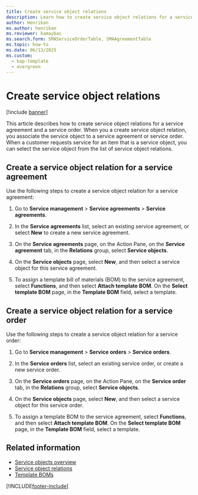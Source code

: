 ```yaml
---
title: Create service object relations   
description: Learn how to create service object relations for a service agreement and a service order, including a step-by-step process.
author: Henrikan
ms.author: henrikan
ms.reviewer: kamaybac
ms.search.form: SMAServiceOrderTable, SMAAgreementTable
ms.topic: how-to
ms.date: 06/13/2025
ms.custom: 
  - bap-template
  - evergreen
---
```


# Create service object relations

[!include [banner](../includes/banner.md)]

This article describes how to create service object relations for a service agreement and a service order. When you a create service object relation, you associate the service object to a service agreement or service order. When a customer requests service for an item that is a service object, you can select the service object from the list of service object relations.

## Create a service object relation for a service agreement

Use the following steps to create a service object relation for a service agreement:

1. Go to **Service management** \> **Service agreements** \> **Service agreements**.

2. In the **Service agreements** list, select an existing service agreement, or select **New** to create a new service agreement.

3. On the **Service agreements** page, on the Action Pane, on the **Service agreement** tab, in the **Relations** group, select **Service objects**.

4. On the **Service objects** page, select **New**, and then select a service object for this service agreement.

5. To assign a template bill of materials (BOM) to the service agreement, select **Functions**, and then select **Attach template BOM**. On the **Select template BOM** page, in the **Template BOM** field, select a template.

## Create a service object relation for a service order

Use the following steps to create a service object relation for a service order:

1. Go to **Service management** \> **Service orders** \> **Service orders**.

2. In the **Service orders** list, select an existing service order, or create a new service order.

3. On the **Service orders** page, on the Action Pane, on the **Service order** tab, in the **Relations** group, select **Service objects**.

4. On the **Service objects** page, select **New**, and then select a service object for this service order.

5. To assign a template BOM to the service agreement, select **Functions**, and then select **Attach template BOM**. On the **Select template BOM** page, in the **Template BOM** field, select a template.

## Related information

- [Service objects overview](service-objects.md)
- [Service object relations](service-object-relations.md)
- [Template BOMs](template-boms.md)

[!INCLUDE[footer-include](../../includes/footer-banner.md)]
